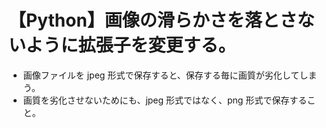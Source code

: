# 【Python】画像の滑らかさを落とさないように拡張子を変更する。

- 画像ファイルを jpeg 形式で保存すると、保存する毎に画質が劣化してしまう。
- 画質を劣化させないためにも、jpeg 形式ではなく、png 形式で保存すること。
